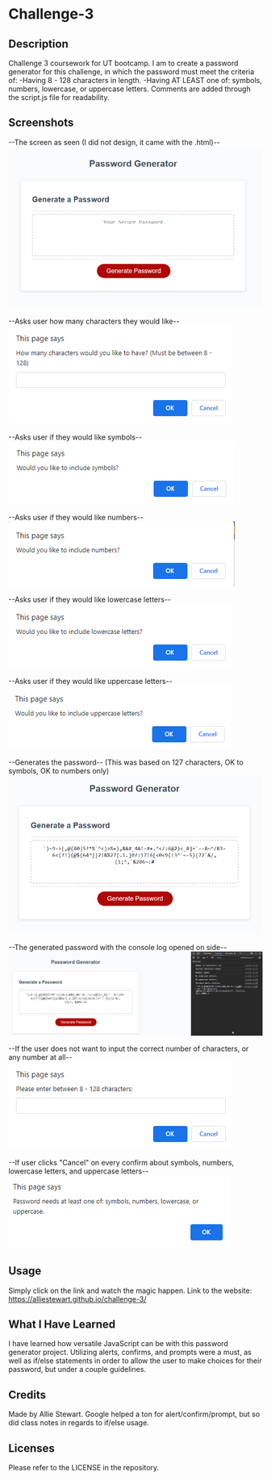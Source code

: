 # Challenge-3

## Description
Challenge 3 coursework for UT bootcamp.
I am to create a password generator for this challenge,
in which the password must meet the criteria of:
-Having 8 - 128 characters in length.
-Having AT LEAST one of: symbols, numbers, lowercase, or uppercase letters. 
Comments are added through the script.js file for readability.

## Screenshots
--The screen as seen (I did not design, it came with the .html)--
![Alt text](screens/Screen1.png)

--Asks user how many characters they would like--
![Alt text](screens/Screen2.png)

--Asks user if they would like symbols--
![Alt text](screens/Screen3.png)

--Asks user if they would like numbers--
![Alt text](screens/Screen4.png)

--Asks user if they would like lowercase letters--
![Alt text](screens/Screen5.png)

--Asks user if they would like uppercase letters--
![Alt text](screens/Screen6.png)

--Generates the password--
(This was based on 127 characters, OK to symbols, OK to numbers only)
![Alt text](screens/Screen7.png)

--The generated password with the console log opened on side--
![Alt text](screens/Screen8.png)

--If the user does not want to input the correct number of characters, or any number at all--
![Alt text](screens/Screen9.png)

--If user clicks "Cancel" on every confirm about symbols, numbers, lowercase letters, and uppercase letters--
![Alt text](screens/Screen10.png)

## Usage
Simply click on the link and watch the magic happen. 
Link to the website: https://alliestewart.github.io/challenge-3/

## What I Have Learned
I have learned how versatile JavaScript can be with this password generator project.
Utilizing alerts, confirms, and prompts were a must, as well as 
if/else statements in order to allow the user to make choices for their password,
but under a couple guidelines.

## Credits
Made by Allie Stewart.
Google helped a ton for alert/confirm/prompt, 
but so did class notes in regards to if/else usage.

## Licenses
Please refer to the LICENSE in the repository.
